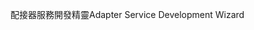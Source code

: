<span data-ttu-id="68fe4-101">配接器服務開發精靈</span><span class="sxs-lookup"><span data-stu-id="68fe4-101">Adapter Service Development Wizard</span></span>